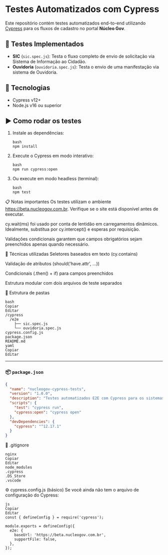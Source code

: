 # Testes Automatizados com Cypress

Este repositório contém testes automatizados end-to-end utilizando [Cypress](https://www.cypress.io/) para os fluxos de cadastro no portal **Núcleo Gov**.

## 🧪 Testes Implementados

- **SIC** (`sic.spec.js`): Testa o fluxo completo de envio de solicitação via Sistema de Informação ao Cidadão.
- **Ouvidoria** (`ouvidoria.spec.js`): Testa o envio de uma manifestação via sistema de Ouvidoria.

## 🚀 Tecnologias

- Cypress v12+
- Node.js v16 ou superior

## ▶️ Como rodar os testes

1. Instale as dependências:
   ```
   bash
   npm install

2. Execute o Cypress em modo interativo:
   ```
   bash
   npm run cypress:open

3. Ou execute em modo headless (terminal):
   ```
   bash
   npm test

📋 Notas importantes
Os testes utilizam o ambiente https://beta.nucleogov.com.br. Verifique se o site está disponível antes de executar.

cy.wait(ms) foi usado por conta de lentidão em carregamentos dinâmicos. Idealmente, substitua por cy.intercept() e esperas por requisição.

Validações condicionais garantem que campos obrigatórios sejam preenchidos apenas quando necessário.

🧠 Técnicas utilizadas
Seletores baseados em texto (cy.contains)

Validação de atributos (should('have.attr', ...))

Condicionais (.then() + if) para campos preenchidos

Estrutura modular com dois arquivos de teste separados

📁 Estrutura de pastas
```
bash
Copiar
Editar
/cypress
  /e2e
    ├── sic.spec.js
    └── ouvidoria.spec.js
cypress.config.js
package.json
README.md
yaml
Copiar
Editar
```

---

### 📦 `package.json`

```json
{
  "name": "nucleogov-cypress-tests",
  "version": "1.0.0",
  "description": "Testes automatizados E2E com Cypress para os sistemas SIC e Ouvidoria da Núcleo Gov",
  "scripts": {
    "test": "cypress run",
    "cypress:open": "cypress open"
  },
  "devDependencies": {
    "cypress": "^12.17.1"
  }
}
```
📁 .gitignore
```
nginx
Copiar
Editar
node_modules
.cypress
.DS_Store
.vscode
```
⚙️ cypress.config.js (básico)
Se você ainda não tem o arquivo de configuração do Cypress:
```
js
Copiar
Editar
const { defineConfig } = require('cypress');

module.exports = defineConfig({
  e2e: {
    baseUrl: 'https://beta.nucleogov.com.br',
    supportFile: false,
  },
});
```
